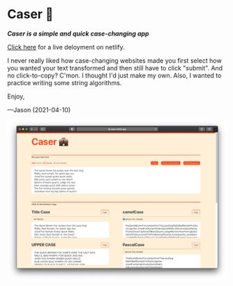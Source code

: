 # Caser 💼
***Caser is a simple and quick case-changing app***

[Click here](https://caser.netlify.app/) for a live deloyment on netlify.

I never really liked how case-changing websites made you first select how you wanted your text transformed and then still have to click "submit". And no click-to-copy? C'mon. I thought I'd just make my own. Also, I wanted to practice writing some string algorithms.

Enjoy,

—Jason (2021-04-10)

![Screenshot of Caser App](https://raw.githubusercontent.com/jasonflorentino/caser-app/main/demo/screenshot.png)
